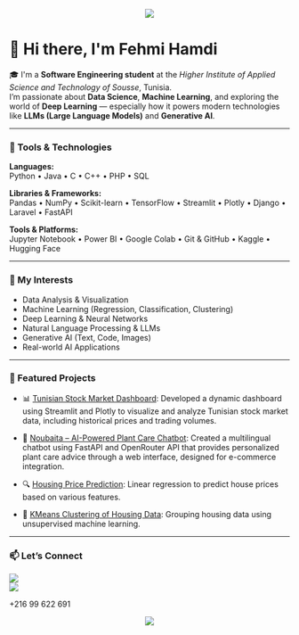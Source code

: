 <p align="center">
  <img src="https://capsule-render.vercel.app/api?type=waving&color=0:0ea5a4,100:38bdf8&height=200&section=header&text=Fehmi%20Hamdi%20%7C%20Software%20Engineer&fontColor=ffffff&fontSize=45&fontAlignY=40" />
</p>


# 👋 Hi there, I'm Fehmi Hamdi

🎓 I'm a **Software Engineering student** at the *Higher Institute of Applied Science and Technology of Sousse*, Tunisia.  
I’m passionate about **Data Science**, **Machine Learning**, and exploring the world of **Deep Learning** — especially how it powers modern technologies like **LLMs (Large Language Models)** and **Generative AI**.

---
 
### 🧰 Tools & Technologies

**Languages:**  
Python • Java • C • C++ • PHP • SQL

**Libraries & Frameworks:**  
Pandas • NumPy • Scikit-learn • TensorFlow • Streamlit • Plotly • Django • Laravel • FastAPI

**Tools & Platforms:**  
Jupyter Notebook • Power BI • Google Colab • Git & GitHub • Kaggle • Hugging Face

---

### 📌 My Interests

- Data Analysis & Visualization  
- Machine Learning (Regression, Classification, Clustering)  
- Deep Learning & Neural Networks  
- Natural Language Processing & LLMs  
- Generative AI (Text, Code, Images)  
- Real-world AI Applications

---

### 🚀 Featured Projects

- 📊 [Tunisian Stock Market Dashboard](https://github.com/FehmiHamdi/tunisian-stocks-dashboard):
Developed a dynamic dashboard using Streamlit and Plotly to visualize and analyze Tunisian stock market data, including historical prices and trading volumes.

- 🌱 [Noubaita – AI-Powered Plant Care Chatbot](https://github.com/FehmiHamdi/plantcare-chatbot):
Created a multilingual chatbot using FastAPI and OpenRouter API that provides personalized plant care advice through a web interface, designed for e-commerce integration.
- 🔍 [Housing Price Prediction](https://github.com/yourusername/Housing_Price_Regression): Linear regression to predict house prices based on various features.
- 🧠 [KMeans Clustering of Housing Data](https://github.com/yourusername/Housing_Clustering_KMeans): Grouping housing data using unsupervised machine learning.

---

### 📫 Let’s Connect
<p align="left">
  <a href="mailto:hamdi.fehmi9@gmail.com">
    <img src="https://img.shields.io/badge/Email-2e7d32?style=for-the-badge&logo=gmail&logoColor=white" />
  </a>

  </br>
  <a href="https://www.linkedin.com/in/fehmi-hamdi-4b67a02ba/">
    <img src="https://img.shields.io/badge/LinkedIn-0ea5a4?style=for-the-badge&logo=linkedin&logoColor=white" />
  </a>
</p>

+216 99 622 691

<p align="center">
  <img src="https://capsule-render.vercel.app/api?type=waving&color=0:0ea5a4,100:38bdf8&height=100&section=footer" />
</p>
